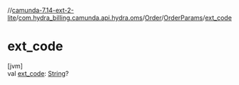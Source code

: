 //[camunda-7.14-ext-2-lite](../../../../index.md)/[com.hydra_billing.camunda.api.hydra.oms](../../index.md)/[Order](../index.md)/[OrderParams](index.md)/[ext_code](ext_code.md)

# ext_code

[jvm]\
val [ext_code](ext_code.md): [String](https://kotlinlang.org/api/latest/jvm/stdlib/kotlin/-string/index.html)?
